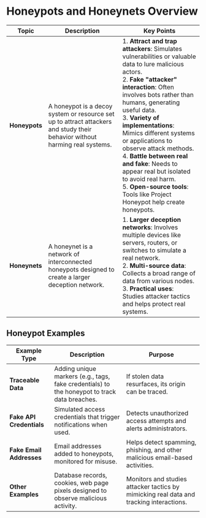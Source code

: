 # Honeypots and Honeynets Overview

| **Topic**          | **Description**                                                                                                                             | **Key Points**                                                                                                                                                                                                 |
|--------------------|---------------------------------------------------------------------------------------------------------------------------------------------|----------------------------------------------------------------------------------------------------------------------------------------------------------------------------------------------------------------|
| **Honeypots**       | A honeypot is a decoy system or resource set up to attract attackers and study their behavior without harming real systems.                   | 1. **Attract and trap attackers**: Simulates vulnerabilities or valuable data to lure malicious actors.<br> 2. **Fake "attacker" interaction**: Often involves bots rather than humans, generating useful data.<br> 3. **Variety of implementations**: Mimics different systems or applications to observe attack methods.<br> 4. **Battle between real and fake**: Needs to appear real but isolated to avoid real harm.<br> 5. **Open-source tools**: Tools like Project Honeypot help create honeypots. |
| **Honeynets**       | A honeynet is a network of interconnected honeypots designed to create a larger deception network.                                            | 1. **Larger deception networks**: Involves multiple devices like servers, routers, or switches to simulate a real network.<br> 2. **Multi-source data**: Collects a broad range of data from various nodes.<br> 3. **Practical uses**: Studies attacker tactics and helps protect real systems.                                |

## Honeypot Examples

| **Example Type**    | **Description**                                                                                                                             | **Purpose**                                                                                                                                                                                                 |
|---------------------|---------------------------------------------------------------------------------------------------------------------------------------------|-------------------------------------------------------------------------------------------------------------------------------------------------------------------------------------------------------------|
| **Traceable Data**   | Adding unique markers (e.g., tags, fake credentials) to the honeypot to track data breaches.                                                | If stolen data resurfaces, its origin can be traced.                                                                                                                                                        |
| **Fake API Credentials** | Simulated access credentials that trigger notifications when used.                                                                             | Detects unauthorized access attempts and alerts administrators.                                                                                                                                           |
| **Fake Email Addresses** | Email addresses added to honeypots, monitored for misuse.                                                                                     | Helps detect spamming, phishing, and other malicious email-based activities.                                                                                                                                |
| **Other Examples**   | Database records, cookies, web page pixels designed to observe malicious activity.                                                           | Monitors and studies attacker tactics by mimicking real data and tracking interactions.                                                                                                                    |
